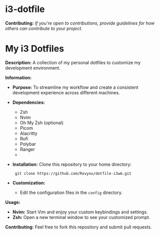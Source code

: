 # i3-dotfile
**Contributing:**
*If you're open to contributions, provide guidelines for how others can contribute to your project.*

# My i3 Dotfiles
**Description:**
A collection of my personal dotfiles to customize my development environment.

**Information:**
* **Purpose:** To streamline my workflow and create a consistent development experience across different machines.
* **Dependencies:**
    * Zsh
    * Nvim
    * Oh My Zsh (optional)
    * Picom
    * Alacritty
    * Rofi
    * Polybar
    * Ranger
    * 
* **Installation:**
       Clone this repository to your home directory:

       
       git clone https://github.com/Rovyou/dotfile-i3wm.git
       

* **Customization:**
    * Edit the configuration files in the `config` directory.

**Usage:**
* **Nvim:** Start Vim and enjoy your custom keybindings and settings.
* **Zsh:** Open a new terminal window to see your customized prompt.

**Contributing:**
Feel free to fork this repository and submit pull requests.

